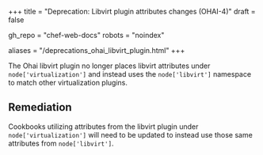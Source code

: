 +++
title = "Deprecation: Libvirt plugin attributes changes (OHAI-4)"
draft = false

gh_repo = "chef-web-docs"
robots = "noindex"


aliases = "/deprecations_ohai_libvirt_plugin.html"
+++

The Ohai libvirt plugin no longer places libvirt attributes under
`node['virtualization']` and instead uses the `node['libvirt']`
namespace to match other virtualization plugins.

## Remediation

Cookbooks utilizing attributes from the libvirt plugin under
`node['virtualization']` will need to be updated to instead use those
same attributes from `node['libvirt']`.
